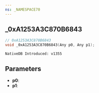 ```yaml
---
ns: _NAMESPACE70
---
```

## _0xA1253A3C870B6843

```c
// 0xA1253A3C870B6843
void _0xA1253A3C870B6843(Any p0, Any p1);
```

```
NativeDB Introduced: v1355
```

## Parameters
* **p0**:
* **p1**:
